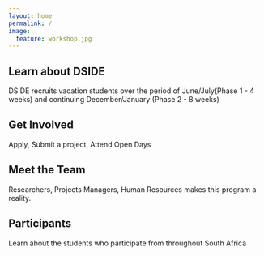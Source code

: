 ```yaml
---
layout: home
permalink: /
image:
  feature: workshop.jpg
---
```


<div class="tiles">

<div class="tile">
  <h2 class="post-title">Learn about DSIDE</h2>
  <p class="post-excerpt"> DSIDE recruits vacation students over the period of June/July(Phase 1 - 4 weeks) and continuing December/January (Phase 2 - 8 weeks)</p>
</div><!-- /.tile -->

<div class="tile">
  <h2 class="post-title">Get Involved</h2>
  <p class="post-excerpt">Apply, Submit a project, Attend Open Days</p>
</div><!-- /.tile -->

<div class="tile">
  <h2 class="post-title">Meet the Team</h2>
  <p class="post-excerpt">Researchers, Projects Managers, Human Resources makes this program a reality. </p>
</div><!-- /.tile -->

<div class="tile">
  <h2 class="post-title">Participants</h2>
  <p class="post-excerpt">Learn about the students who participate from throughout South Africa</p>
</div><!-- /.tile -->

</div><!-- /.tiles -->
